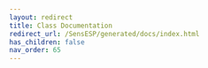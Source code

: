 ```yaml
---
layout: redirect
title: Class Documentation
redirect_url: /SensESP/generated/docs/index.html
has_children: false
nav_order: 65
---
```

